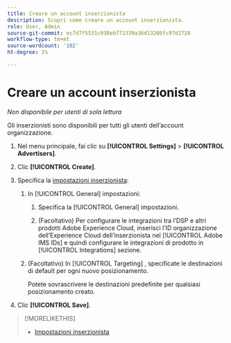 ```yaml
---
title: Creare un account inserzionista
description: Scopri come creare un account inserzionista.
role: User, Admin
source-git-commit: ec7d7f5531c038eb772339a36d13208fc97d2728
workflow-type: tm+mt
source-wordcount: '102'
ht-degree: 1%

---
```


# Creare un account inserzionista

*Non disponibile per utenti di sola lettura*

Gli inserzionisti sono disponibili per tutti gli utenti dell’account organizzazione.

1. Nel menu principale, fai clic su **[!UICONTROL Settings]** > **[!UICONTROL Advertisers]**.

1. Clic **[!UICONTROL Create]**.

1. Specifica la [impostazioni inserzionista](advertiser-settings.md):

   1. In [!UICONTROL General] impostazioni:

      1. Specifica la [!UICONTROL General] impostazioni.

      1. (Facoltativo) Per configurare le integrazioni tra l’DSP e altri prodotti Adobe Experience Cloud, inserisci l’ID organizzazione dell’Experience Cloud dell’inserzionista nel [!UICONTROL Adobe IMS IDs] e quindi configurare le integrazioni di prodotto in [!UICONTROL Integrations] sezione.

   1. (Facoltativo) In [!UICONTROL Targeting] , specificate le destinazioni di default per ogni nuovo posizionamento.

      Potete sovrascrivere le destinazioni predefinite per qualsiasi posizionamento creato.

1. Clic **[!UICONTROL Save]**.

>[!MORELIKETHIS]
>
>* [Impostazioni inserzionista](/help/dsp/admin/advertiser-settings.md)
